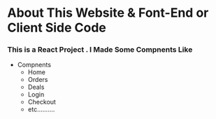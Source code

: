 # About This Website & Font-End or Client Side Code
### This is a React Project . I Made Some Compnents Like


* Compnents
  * Home
  * Orders
  * Deals
  * Login
  * Checkout 
  * etc..........
